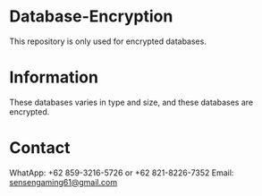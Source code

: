 # Database-Encryption
This repository is only used for encrypted databases.
# Information
These databases varies  in type and size, and these databases are encrypted. 
# Contact
WhatApp: +62 859-3216-5726 or +62 821-8226-7352
Email: sensengaming61@gmail.com

